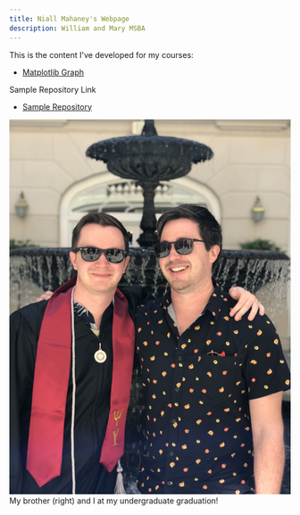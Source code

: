 ```yaml
---
title: Niall Mahaney's Webpage
description: William and Mary MSBA
---
```




This is the content I've developed for my courses:

- [Matplotlib Graph](/matplotgraph/index.md)

Sample Repository Link
- [Sample Repository](https://github.com/NiallMahaney/sample)


![My Picture](/pics/IMG_6977.JPG)
My brother (right) and I at my undergraduate graduation!
